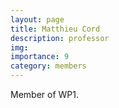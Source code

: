 ```yaml
---
layout: page
title: Matthieu Cord
description: professor
img:
importance: 9
category: members
---
```


Member of WP1.
